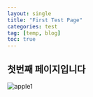 ```yaml
---
layout: single
title: "First Test Page"
categories: test
tag: [temp, blog]
toc: true
---
```


## 첫번째 페이지입니다

![apple1](../../images/2022-06-06-first/apple1.jpeg)